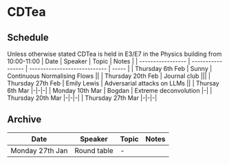# CDTea

## Schedule
Unless otherwise stated CDTea is held in E3/E7 in the Physics building from 10:00-11:00
| Date              | Speaker           | Topic                        | Notes |
| ----------------- | ----------------- | ---------------------------- | ----- |
| Thursday 6th Feb  | Sunny             | Continuous Normalising Flows ||
| Thursday 20th Feb | Journal club      |||
| Thursday 27th Feb | Emily Lewis       | Adversarial attacks on LLMs  ||
| Thursay 6th Mar   |-|-|-|
| Monday 10th Mar   | Bogdan | Extreme deconvolution |-|
| Thursday 20th Mar |-|-|-|
| Thursday 27th Mar |-|-|-|

## Archive
| Date              | Speaker           | Topic                        | Notes |
| ----------------- | ----------------- | ---------------------------- | ----- |
| Monday 27th Jan   | Round table       | -                            ||
